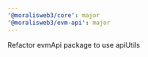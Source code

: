 ```yaml
---
'@moralisweb3/core': major
'@moralisweb3/evm-api': major
---
```


Refactor evmApi package to use apiUtils
